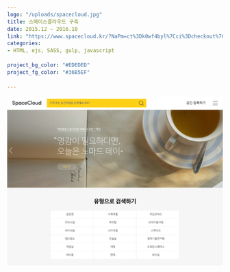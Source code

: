 ```yaml
---
logo: "/uploads/spacecloud.jpg"
title: 스페이스클라우드 구축
date: 2015.12 ~ 2016.10
link: "https://www.spacecloud.kr/?NaPm=ct%3Dk0wf4byl%7Cci%3Dcheckout%7Ctr%3Dds%7Ctrx%3D%7Chk%3D41b991e841d864ce2b08890fdd3294f721b489d1"
categories:
- HTML, ejs, SASS, gulp, javascript

project_bg_color: "#EDEDED"
project_fg_color: "#36B5EF"

---
```

![](/uploads/3.jpg)